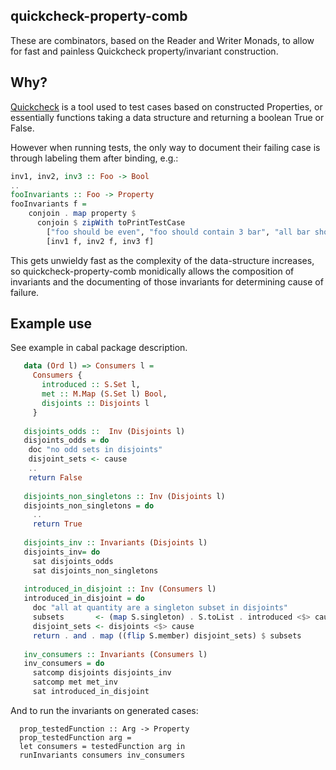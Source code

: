 quickcheck-property-comb
--------
These are combinators, based on the Reader and Writer Monads, to allow for fast
and painless Quickcheck property/invariant construction.

Why?
----
[Quickcheck](http://hackage.haskell.org/package/QuickCheck) is a tool used to
test cases based on constructed Properties, or essentially functions taking a
data structure and returning a boolean True or False. 

However when running tests, the only way to document their failing case
is through labeling them after binding, e.g.: 

```haskell
inv1, inv2, inv3 :: Foo -> Bool 
..
fooInvariants :: Foo -> Property 
fooInvariants f = 
    conjoin . map property $ 
      conjoin $ zipWith toPrintTestCase
        ["foo should be even", "foo should contain 3 bar", "all bar should not equal foo"] 
        [inv1 f, inv2 f, inv3 f]
```

This gets unwieldy fast as the complexity of the data-structure increases, so
quickcheck-property-comb monidically allows the composition of invariants and 
the documenting of those invariants for determining cause of failure.

Example use
-----------
See example in cabal package description.
```haskell
   data (Ord l) => Consumers l =
     Consumers {
       introduced :: S.Set l,
       met :: M.Map (S.Set l) Bool,
       disjoints :: Disjoints l
     }
  
   disjoints_odds ::  Inv (Disjoints l)
   disjoints_odds = do
    doc "no odd sets in disjoints"
    disjoint_sets <- cause 
    ..
    return False
  
   disjoints_non_singletons :: Inv (Disjoints l)
   disjoints_non_singletons = do
     ..
     return True
  
   disjoints_inv :: Invariants (Disjoints l)
   disjoints_inv= do
     sat disjoints_odds
     sat disjoints_non_singletons
  
   introduced_in_disjoint :: Inv (Consumers l)
   introduced_in_disjoint = do
     doc "all at quantity are a singleton subset in disjoints"
     subsets       <- (map S.singleton) . S.toList . introduced <$> cause
     disjoint_sets <- disjoints <$> cause
     return . and . map ((flip S.member) disjoint_sets) $ subsets
   
   inv_consumers :: Invariants (Consumers l)
   inv_consumers = do
     satcomp disjoints disjoints_inv
     satcomp met met_inv
     sat introduced_in_disjoint
```
  And to run the invariants on generated cases:
```
  prop_testedFunction :: Arg -> Property
  prop_testedFunction arg = 
  let consumers = testedFunction arg in
  runInvariants consumers inv_consumers
```
